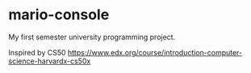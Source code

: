 # mario-console
My first semester university programming project. 

Inspired by CS50 https://www.edx.org/course/introduction-computer-science-harvardx-cs50x
